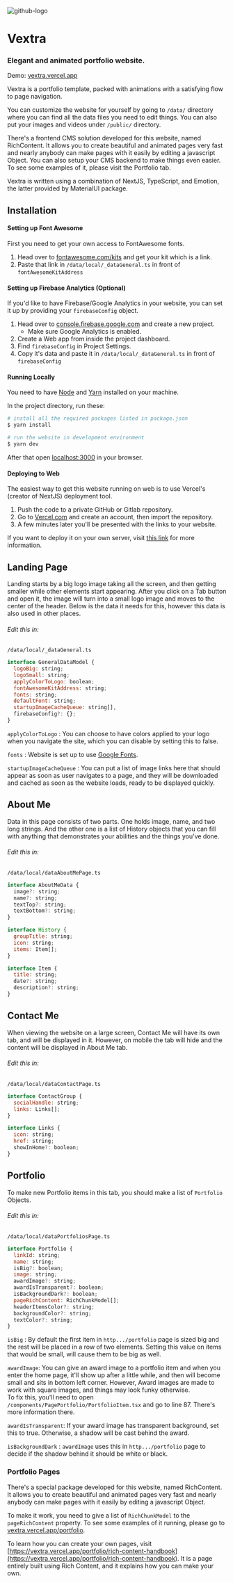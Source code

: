 ![github-logo](https://user-images.githubusercontent.com/24822099/189476737-3cddd9ef-ade6-4303-9b76-7e676abf08de.png)

# Vextra  
### Elegant and animated portfolio website.

Demo: [vextra.vercel.app](https://vextra.vercel.app)

Vextra is a portfolio template, packed with animations with a 
satisfying flow to page navigation. 

You can customize the website for yourself by going to `/data/` 
directory where you can find all the data files you need to edit 
things. You can also put your images and videos under `/public/` directory.

There's a frontend CMS solution developed for this website, 
named RichContent. It allows you to create beautiful and 
animated pages very fast and nearly anybody can make 
pages with it easily by editing a javascript Object. 
You can also setup your CMS backend to make things even easier. 
To see some examples of it, please visit the Portfolio tab.

Vextra is written using a combination of NextJS, TypeScript, and Emotion, the latter provided by MaterialUI package.


## Installation

#### Setting up Font Awesome

First you need to get your own access to FontAwesome fonts.

1. Head over to [fontawesome.com/kits](https://fontawesome.com/kits) 
and get your kit which is a link.  
2. Paste that link in `/data/local/_dataGeneral.ts` in front of
`fontAwesomeKitAddress`

#### Setting up Firebase Analytics (Optional)

If you'd like to have Firebase/Google Analytics in your website,
you can set it up by providing your `firebaseConfig` object.

1. Head over to [console.firebase.google.com](https://console.firebase.google.com/)
and create a new project.
    - Make sure Google Analytics is enabled.
2. Create a Web app from inside the project dashboard.
3. Find `firebaseConfig` in Project Settings.
4. Copy it's data and paste it in `/data/local/_dataGeneral.ts` 
in front of `firebaseConfig`

#### Running Locally

You need to have [Node](https://nodejs.org/en/download/) and [Yarn](https://classic.yarnpkg.com/lang/en/docs/install/) installed on your machine.

In the project directory, run these:
```bash
# install all the required packages listed in package.json
$ yarn install

# run the website in development environment
$ yarn dev
```

After that open [localhost:3000](http://localhost:3000) in your browser.

#### Deploying to Web

The easiest way to get this website running on web is to use Vercel's (creator of NextJS) deployment tool.

1. Push the code to a private GitHub or Gitlab repository.
2. Go to [Vercel.com](https://vercel.com) and create an account, then import the repository.
3. A few minutes later you'll be presented with the links to your website.

If you want to deploy it on your own server, visit [this link](https://nextjs.org/docs/deployment) for more information.


## Landing Page

Landing starts by a big logo image taking all the screen, and then getting smaller while other elements start appearing. After you click on a Tab button and open it, the image will turn into a small logo image and moves to the center of the header. Below is the data it needs for this, however this data is also used in other places.

###### Edit this in:  
`/data/local/_dataGeneral.ts`

```js
interface GeneralDataModel {
  logoBig: string;
  logoSmall: string;
  applyColorToLogo: boolean;
  fontAwesomeKitAddress: string;
  fonts: string;
  defaultFont: string;
  startupImageCacheQueue: string[],
  firebaseConfig?: {};
}
```
`applyColorToLogo` : You can choose to have colors applied to your logo when you navigate the site, which you can disable by setting this to false.  

`fonts` : Website is set up to 
use [Google Fonts](https://fonts.google.com/).

`startupImageCacheQueue` : You can put a list of image links here that should appear as soon as user navigates to a page,
and they will be downloaded and  cached as soon as the website
loads, ready to be displayed quickly.

## About Me

Data in this page consists of two parts. One holds image, name, and two long strings. And the other one is a list of History objects that you can fill with anything that demonstrates your abilities and the things you've done.

###### Edit this in:  
`/data/local/dataAboutMePage.ts`

```js
interface AboutMeData {
  image?: string;
  name?: string;
  textTop?: string;
  textBottom?: string;
}

interface History {
  groupTitle: string;
  icon: string;
  items: Item[];
}

interface Item {
  title: string;
  date?: string;
  description?: string;
}
```

## Contact Me

When viewing the website on a large screen, Contact Me will have its own tab, and will be displayed in it. However, on mobile the tab will hide and the content will be displayed in About Me tab.


###### Edit this in:  
`/data/local/dataContactPage.ts`

```js
interface ContactGroup {
  socialHandle: string;
  links: Links[];
}

interface Links {
  icon: string;
  href: string;
  showInHome?: boolean;
}
```

## Portfolio

To make new Portfolio items in this tab, you should make a list of 
`Portfolio` Objects.

###### Edit this in:  
`/data/local/dataPortfoliosPage.ts`

```js
interface Portfolio {
  linkId: string;
  name: string;
  isBig?: boolean;
  image: string;
  awardImage?: string;
  awardIsTransparent?: boolean;
  isBackgroundDark?: boolean;
  pageRichContent: RichChunkModel[];
  headerItemsColor?: string;
  backgroundColor?: string;
  textColor?: string;
}
```
`isBig` : By default the first item in `http.../portfolio` page is sized big
and the rest will be placed in a row of two elements.
Setting this value on items that would be small, will cause them to be 
big as well.

`awardImage`: You can give an award image to a portfolio item 
and when you enter the home page, it'll show up after a little 
while, and then will become small and sits in bottom left corner. 
However, Award images are made to work with square images, and 
things may look funky otherwise.  
To fix this, you'll need to open 
`/components/PagePortfolio/PortfolioItem.tsx` and go to line 87. 
There's more information there.
 
`awardIsTransparent`: If your award image has transparent background,
set this to true. Otherwise, a shadow will be cast behind the award.

`isBackgroundDark` : `awardImage` uses this in  `http.../portfolio` page
to decide if the shadow behind it should be white or black.



### Portfolio Pages

There's a special package developed for this website, named RichContent. 
It allows you to create beautiful and animated pages very fast and nearly 
anybody can make pages with it easily by editing a javascript Object.

To make it work, you need to give a list of `RichChunkModel` to the 
`pageRichContent` property. To see some examples of it running, please 
go to [vextra.vercel.app/portfolio](https://vextra.vercel.app/portfolio).

To learn how you can create your own pages, visit 
[https://vextra.vercel.app/portfolio/rich-content-handbook](https://vextra.vercel.app/portfolio/rich-content-handbook). 
It is a page entirely built using Rich Content, and it explains how
you can make your own.

 






